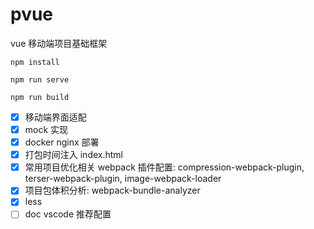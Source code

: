 # pvue

vue 移动端项目基础框架

```
npm install

npm run serve

npm run build
```


- [x] 移动端界面适配
- [x] mock 实现
- [x] docker nginx 部署
- [x] 打包时间注入 index.html
- [x] 常用项目优化相关 webpack 插件配置: compression-webpack-plugin, terser-webpack-plugin, image-webpack-loader
- [x] 项目包体积分析: webpack-bundle-analyzer
- [x] less
- [ ] doc vscode 推荐配置